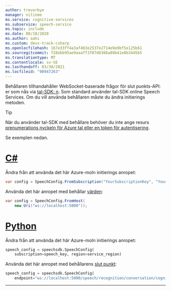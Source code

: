 ```yaml
---
author: trevorbye
manager: nitinme
ms.service: cognitive-services
ms.subservice: speech-service
ms.topic: include
ms.date: 08/18/2020
ms.author: aahi
ms.custom: devx-track-csharp
ms.openlocfilehash: 167e33ff4a3af463e2537e2714e9e9bf5e125b61
ms.sourcegitcommit: f28ebb95ae9aaaff3f87d8388a09b41e0b3445b5
ms.translationtype: MT
ms.contentlocale: sv-SE
ms.lasthandoff: 03/30/2021
ms.locfileid: "98947263"
---
```

Behållaren tillhandahåller WebSocket-baserade frågor för slut punkts-API: er som nås via [tal-SDK: n](../index.yml). Som standard använder tal-SDK online Speech Services. Om du vill använda behållaren måste du ändra initierings metoden.

> [!TIP]
> När du använder tal-SDK med behållare behöver du inte ange resurs [prenumerations nyckeln för Azure tal eller en token för autentisering](../rest-speech-to-text.md#authentication).

Se exemplen nedan.

# <a name="c"></a>[C#](#tab/csharp)

Ändra från att använda det här Azure-moln initierings anropet:

```csharp
var config = SpeechConfig.FromSubscription("YourSubscriptionKey", "YourServiceRegion");
```

Använda det här anropet med behållar [värden](/dotnet/api/microsoft.cognitiveservices.speech.speechconfig.fromhost):

```csharp
var config = SpeechConfig.FromHost(
    new Uri("ws://localhost:5000"));
```

# <a name="python"></a>[Python](#tab/python)

Ändra från att använda det här Azure-moln initierings anropet:

```python
speech_config = speechsdk.SpeechConfig(
    subscription=speech_key, region=service_region)
```

Använda det här anropet med behållarens [slut punkt](/python/api/azure-cognitiveservices-speech/azure.cognitiveservices.speech.speechconfig):

```python
speech_config = speechsdk.SpeechConfig(
    endpoint="ws://localhost:5000/speech/recognition/conversation/cognitiveservices/v1"
```

---
